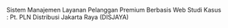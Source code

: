 Sistem Manajemen Layanan Pelanggan Premium Berbasis Web
Studi Kasus : Pt. PLN Distribusi Jakarta Raya (DISJAYA)
